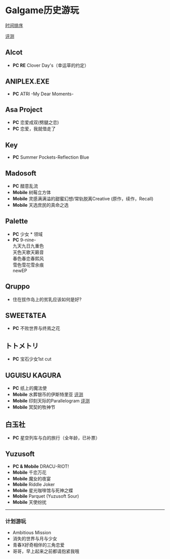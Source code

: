 # Galgame历史游玩   
[时间排序](https://github.com/FSF0912/GalgamePlay/blob/main/TimeSorting.md)

[评测](https://github.com/FSF0912/GalgamePlay/wiki)

## Alcot
- **PC RE** Clover Day's（幸运草的约定）

## ANIPLEX.EXE
- **PC** ATRI -My Dear Moments-

## Asa Project
- **PC** 恋爱成双(劈腿之恋)
- **PC** 恋爱，我就借走了

## Key
- **PC** Summer Pockets-Reflection Blue

## Madosoft
- **PC** 醋意乱流
- **Mobile** 树莓立方体
- **Mobile** 灵感满满溢的甜蜜幻想/常轨脱离Creative
 (原作，续作，Recall)
- **Mobile** 天选庶民的真命之选

## Palette
- **PC** 少女 * 领域
- **PC** 9-nine-
  <br>九天九日九重色
  <br>天色天歌天籁音
  <br>春色春恋春熙风
  <br>雪色雪花雪余痕
  <br>newEP

## Qruppo
- 住在拔作岛上的贫乳应该如何是好?

## SWEET&TEA
- **PC** 不败世界与终焉之花

## トトメトリ
- **PC** 宝石少女1st cut

## UGUISU KAGURA
- **PC** 纸上的魔法使
- **Mobile** 水葬银币的伊斯特里亚 [评测](https://github.com/FSF0912/GalgamePlay/wiki/UGUISU-KAGURA#%E6%B0%B4%E8%91%AC%E9%93%B6%E8%B4%A8%E7%9A%84%E4%BC%8A%E6%96%AF%E7%89%B9%E9%87%8C%E4%BA%9A)
- **Mobile** 印刻天际的Parallelogram [评测](https://github.com/FSF0912/GalgamePlay/wiki/UGUISU-KAGURA#%E5%8D%B0%E5%88%BB%E5%A4%A9%E9%99%85%E7%9A%84parallelogram)
- **Mobile** 冥契的牧神节

## 白玉社
- **PC** 星空列车与白的旅行（全年龄，已补票）

## Yuzusoft
- **PC & Mobile** DRACU-RIOT!
- **Mobile** 千恋万花
- **Mobile** 魔女的夜宴
- **Mobile** Riddle Joker
- **Mobile** 星光咖啡馆与死神之蝶
- **Mobile** Parquet (Yuzusoft Sour)
- **Mobile** 天使纷扰

---

### 计划游玩
- Ambitious Mission
- 消失的世界与月与少女
- 青春X好奇相伴的三角恋爱
- 哥哥，早上起来之前都请抱紧我哦
